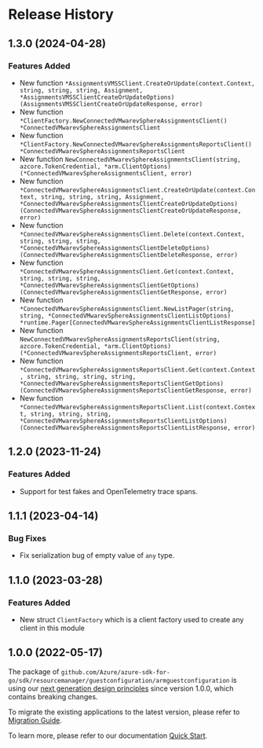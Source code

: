 # Release History

## 1.3.0 (2024-04-28)
### Features Added

- New function `*AssignmentsVMSSClient.CreateOrUpdate(context.Context, string, string, string, Assignment, *AssignmentsVMSSClientCreateOrUpdateOptions) (AssignmentsVMSSClientCreateOrUpdateResponse, error)`
- New function `*ClientFactory.NewConnectedVMwarevSphereAssignmentsClient() *ConnectedVMwarevSphereAssignmentsClient`
- New function `*ClientFactory.NewConnectedVMwarevSphereAssignmentsReportsClient() *ConnectedVMwarevSphereAssignmentsReportsClient`
- New function `NewConnectedVMwarevSphereAssignmentsClient(string, azcore.TokenCredential, *arm.ClientOptions) (*ConnectedVMwarevSphereAssignmentsClient, error)`
- New function `*ConnectedVMwarevSphereAssignmentsClient.CreateOrUpdate(context.Context, string, string, string, Assignment, *ConnectedVMwarevSphereAssignmentsClientCreateOrUpdateOptions) (ConnectedVMwarevSphereAssignmentsClientCreateOrUpdateResponse, error)`
- New function `*ConnectedVMwarevSphereAssignmentsClient.Delete(context.Context, string, string, string, *ConnectedVMwarevSphereAssignmentsClientDeleteOptions) (ConnectedVMwarevSphereAssignmentsClientDeleteResponse, error)`
- New function `*ConnectedVMwarevSphereAssignmentsClient.Get(context.Context, string, string, string, *ConnectedVMwarevSphereAssignmentsClientGetOptions) (ConnectedVMwarevSphereAssignmentsClientGetResponse, error)`
- New function `*ConnectedVMwarevSphereAssignmentsClient.NewListPager(string, string, *ConnectedVMwarevSphereAssignmentsClientListOptions) *runtime.Pager[ConnectedVMwarevSphereAssignmentsClientListResponse]`
- New function `NewConnectedVMwarevSphereAssignmentsReportsClient(string, azcore.TokenCredential, *arm.ClientOptions) (*ConnectedVMwarevSphereAssignmentsReportsClient, error)`
- New function `*ConnectedVMwarevSphereAssignmentsReportsClient.Get(context.Context, string, string, string, string, *ConnectedVMwarevSphereAssignmentsReportsClientGetOptions) (ConnectedVMwarevSphereAssignmentsReportsClientGetResponse, error)`
- New function `*ConnectedVMwarevSphereAssignmentsReportsClient.List(context.Context, string, string, string, *ConnectedVMwarevSphereAssignmentsReportsClientListOptions) (ConnectedVMwarevSphereAssignmentsReportsClientListResponse, error)`


## 1.2.0 (2023-11-24)
### Features Added

- Support for test fakes and OpenTelemetry trace spans.


## 1.1.1 (2023-04-14)
### Bug Fixes

- Fix serialization bug of empty value of `any` type.


## 1.1.0 (2023-03-28)
### Features Added

- New struct `ClientFactory` which is a client factory used to create any client in this module


## 1.0.0 (2022-05-17)

The package of `github.com/Azure/azure-sdk-for-go/sdk/resourcemanager/guestconfiguration/armguestconfiguration` is using our [next generation design principles](https://azure.github.io/azure-sdk/general_introduction.html) since version 1.0.0, which contains breaking changes.

To migrate the existing applications to the latest version, please refer to [Migration Guide](https://aka.ms/azsdk/go/mgmt/migration).

To learn more, please refer to our documentation [Quick Start](https://aka.ms/azsdk/go/mgmt).